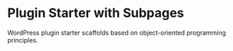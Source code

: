 # Plugin Starter with Subpages
WordPress plugin starter scaffolds based on object-oriented programming principles.